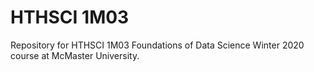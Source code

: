 # HTHSCI 1M03
Repository for HTHSCI 1M03 Foundations of Data Science Winter 2020 course at McMaster University.
